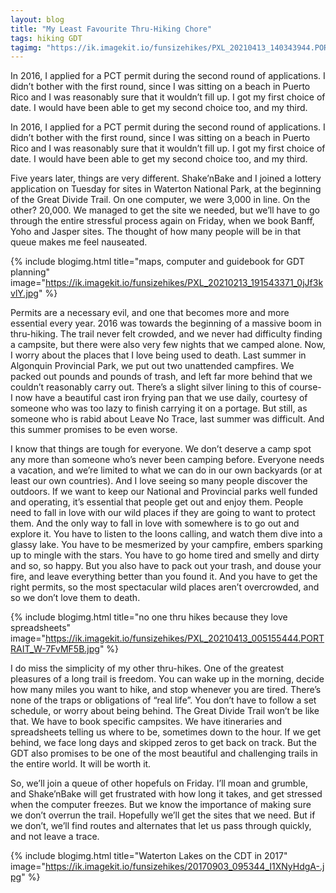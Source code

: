 ```yaml
---
layout: blog
title: "My Least Favourite Thru-Hiking Chore"
tags: hiking GDT
tagimg: "https://ik.imagekit.io/funsizehikes/PXL_20210413_140343944.PORTRAIT_hWSGakBkA.jpg?tr=w-320"
---
```


In 2016, I applied for a PCT permit during the second round of applications. I didn’t bother with the first round, since I was sitting on a beach in Puerto Rico and I was reasonably sure that it wouldn’t fill up. I got my first choice of date. I would have been able to get my second choice too, and my third. 


In 2016, I applied for a PCT permit during the second round of applications. I didn’t bother with the first round, since I was sitting on a beach in Puerto Rico and I was reasonably sure that it wouldn’t fill up. I got my first choice of date. I would have been able to get my second choice too, and my third. 

Five years later, things are very different. Shake’nBake and I joined a lottery application on Tuesday for sites in Waterton National Park, at the beginning of the Great Divide Trail. On one computer, we were 3,000 in line. On the other? 20,000. We managed to get the site we needed, but we’ll have to go through the entire stressful process again on Friday, when we book Banff, Yoho and Jasper sites. The thought of how many people will be in that queue makes me feel nauseated. 

{% include blogimg.html
 title="maps, computer and guidebook for GDT planning"
 image="https://ik.imagekit.io/funsizehikes/PXL_20210213_191543371_0jJf3kvlY.jpg"
%}

Permits are a necessary evil, and one that becomes more and more essential every year. 2016 was towards the beginning of a massive boom in thru-hiking. The trail never felt crowded, and we never had difficulty finding a campsite, but there were also very few nights that we camped alone. Now, I worry about the places that I love being used to death. Last summer in Algonquin Provincial Park, we put out two unattended campfires. We packed out pounds and pounds of trash, and left far more behind that we couldn’t reasonably carry out. There’s a slight silver lining to this of course- I now have a beautiful cast iron frying pan that we use daily, courtesy of someone who was too lazy to finish carrying it on a portage. But still, as someone who is rabid about Leave No Trace, last summer was difficult. And this summer promises to be even worse.

I know that things are tough for everyone. We don’t deserve a camp spot any more than someone who’s never been camping before. Everyone needs a vacation, and we’re limited to what we can do in our own backyards (or at least our own countries). And I love seeing so many people discover the outdoors. If we want to keep our National and Provincial parks well funded and operating, it’s essential that people get out and enjoy them. People need to fall in love with our wild places if they are going to want to protect them. And the only way to fall in love with somewhere is to go out and explore it. You have to listen to the loons calling, and watch them dive into a glassy lake. You have to be mesmerized by your campfire, embers sparking up to mingle with the stars. You have to go home tired and smelly and dirty and so, so happy. But you also have to pack out your trash, and douse your fire, and leave everything better than you found it. And you have to get the right permits, so the most spectacular wild places aren’t overcrowded, and so we don’t love them to death.

{% include blogimg.html
 title="no one thru hikes because they love spreadsheets"
 image="https://ik.imagekit.io/funsizehikes/PXL_20210413_005155444.PORTRAIT_W-7FvMF5B.jpg"
%}

I do miss the simplicity of my other thru-hikes. One of the greatest pleasures of a long trail is freedom. You can wake up in the morning, decide how many miles you want to hike, and stop whenever you are tired. There’s none of the traps or obligations of “real life”. You don’t have to follow a set schedule, or worry about being behind. The Great Divide Trail won’t be like that. We have to book specific campsites. We have itineraries and spreadsheets telling us where to be, sometimes down to the hour. If we get behind, we face long days and skipped zeros to get back on track. But the GDT also promises to be one of the most beautiful and challenging trails in the entire world. It will be worth it.

So, we’ll join a queue of other hopefuls on Friday. I’ll moan and grumble, and Shake’nBake will get frustrated with how long it takes, and get stressed when the computer freezes. But we know the importance of making sure we don’t overrun the trail. Hopefully we’ll get the sites that we need. But if we don’t, we’ll find routes and alternates that let us pass through quickly, and not leave a trace.

{% include blogimg.html
 title="Waterton Lakes on the CDT in 2017"
 image="https://ik.imagekit.io/funsizehikes/20170903_095344_I1XNyHdgA-.jpg"
%}
